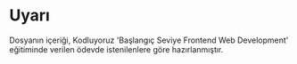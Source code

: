# Uyarı
Dosyanın içeriği, Kodluyoruz 'Başlangıç Seviye Frontend Web Development' eğitiminde verilen ödevde istenilenlere göre hazırlanmıştır.